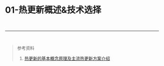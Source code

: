 # 01-热更新概述&技术选择

<br>
<hr>
<br>

> 参考资料
>
> 1. [热更新的基本概念原理及主流热更新方案介绍](https://cloud.tencent.com/developer/article/2239496)